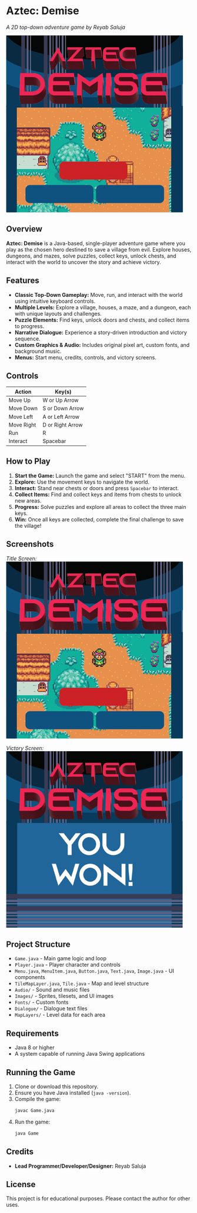 # Aztec: Demise

_A 2D top-down adventure game by Reyab Saluja_

![Title Screen](Images/other/title_screen.png)

## Overview

**Aztec: Demise** is a Java-based, single-player adventure game where you play as the chosen hero destined to save a village from evil. Explore houses, dungeons, and mazes, solve puzzles, collect keys, unlock chests, and interact with the world to uncover the story and achieve victory.

## Features

- **Classic Top-Down Gameplay:** Move, run, and interact with the world using intuitive keyboard controls.
- **Multiple Levels:** Explore a village, houses, a maze, and a dungeon, each with unique layouts and challenges.
- **Puzzle Elements:** Find keys, unlock doors and chests, and collect items to progress.
- **Narrative Dialogue:** Experience a story-driven introduction and victory sequence.
- **Custom Graphics & Audio:** Includes original pixel art, custom fonts, and background music.
- **Menus:** Start menu, credits, controls, and victory screens.

## Controls

| Action      | Key(s)                |
|-------------|-----------------------|
| Move Up     | W or Up Arrow         |
| Move Down   | S or Down Arrow       |
| Move Left   | A or Left Arrow       |
| Move Right  | D or Right Arrow      |
| Run         | R                     |
| Interact    | Spacebar              |

## How to Play

1. **Start the Game:** Launch the game and select "START" from the menu.
2. **Explore:** Use the movement keys to navigate the world.
3. **Interact:** Stand near chests or doors and press `Spacebar` to interact.
4. **Collect Items:** Find and collect keys and items from chests to unlock new areas.
5. **Progress:** Solve puzzles and explore all areas to collect the three main keys.
6. **Win:** Once all keys are collected, complete the final challenge to save the village!

## Screenshots

_Title Screen:_
![Title Screen](Images/other/title_screen.png)

_Victory Screen:_
![Victory Screen](Images/other/winscreen.png)

## Project Structure

- `Game.java` - Main game logic and loop
- `Player.java` - Player character and controls
- `Menu.java`, `MenuItem.java`, `Button.java`, `Text.java`, `Image.java` - UI components
- `TileMapLayer.java`, `Tile.java` - Map and level structure
- `Audio/` - Sound and music files
- `Images/` - Sprites, tilesets, and UI images
- `Fonts/` - Custom fonts
- `Dialogue/` - Dialogue text files
- `MapLayers/` - Level data for each area

## Requirements

- Java 8 or higher
- A system capable of running Java Swing applications

## Running the Game

1. Clone or download this repository.
2. Ensure you have Java installed (`java -version`).
3. Compile the game:
   ```sh
   javac Game.java
   ```
4. Run the game:
   ```sh
   java Game
   ```

## Credits

- **Lead Programmer/Developer/Designer:** Reyab Saluja

## License

This project is for educational purposes. Please contact the author for other uses.
